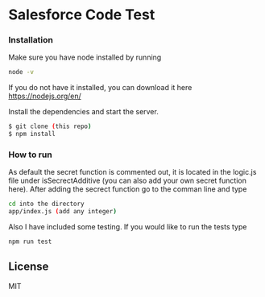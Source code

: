 # Salesforce Code Test



### Installation

Make sure you have node installed by running
```sh
node -v
```
If you do not have it installed, you can download it here
https://nodejs.org/en/


Install the dependencies and start the server.

```sh
$ git clone (this repo)
$ npm install
```

### How to run
As default the secret function is commented out, it is located in the logic.js file under isSecrectAdditive (you can also add your own secret function here).
After adding the secrect function go to the comman line and type
```sh
cd into the directory
app/index.js (add any integer)
```

Also I have included some testing.  If you would like to run the tests type
```sh
npm run test
```






License
----

MIT




